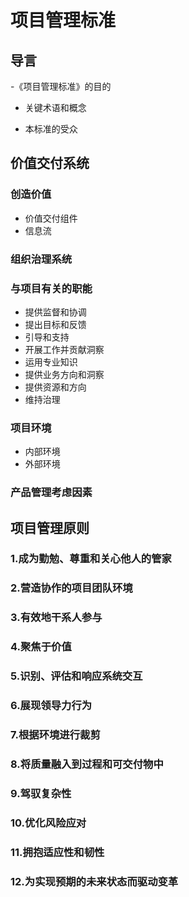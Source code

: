 # 项目管理标准

## 导言

-《项目管理标准》的目的

- 关键术语和概念

- 本标准的受众

## 价值交付系统

### 创造价值

- 价值交付组件
- 信息流

### 组织治理系统

### 与项目有关的职能

- 提供监督和协调
- 提出目标和反馈
- 引导和支持
- 开展工作并贡献洞察
- 运用专业知识
- 提供业务方向和洞察
- 提供资源和方向
- 维持治理

### 项目环境

- 内部环境
- 外部环境

### 产品管理考虑因素

## 项目管理原则

### 1.成为勤勉、尊重和关心他人的管家

### 2.营造协作的项目团队环境

### 3.有效地干系人参与

### 4.聚焦于价值

### 5.识别、评估和响应系统交互

### 6.展现领导力行为

### 7.根据环境进行裁剪

### 8.将质量融入到过程和可交付物中

### 9.驾驭复杂性

### 10.优化风险应对

### 11.拥抱适应性和韧性

### 12.为实现预期的未来状态而驱动变革
